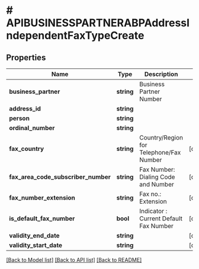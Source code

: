 # # APIBUSINESSPARTNERABPAddressIndependentFaxTypeCreate

## Properties

Name | Type | Description | Notes
------------ | ------------- | ------------- | -------------
**business_partner** | **string** | Business Partner Number |
**address_id** | **string** |  |
**person** | **string** |  |
**ordinal_number** | **string** |  |
**fax_country** | **string** | Country/Region for Telephone/Fax Number | [optional]
**fax_area_code_subscriber_number** | **string** | Fax Number: Dialing Code and Number | [optional]
**fax_number_extension** | **string** | Fax no.: Extension | [optional]
**is_default_fax_number** | **bool** | Indicator : Current Default Fax Number | [optional]
**validity_end_date** | **string** |  | [optional]
**validity_start_date** | **string** |  | [optional]

[[Back to Model list]](../../README.md#models) [[Back to API list]](../../README.md#endpoints) [[Back to README]](../../README.md)
